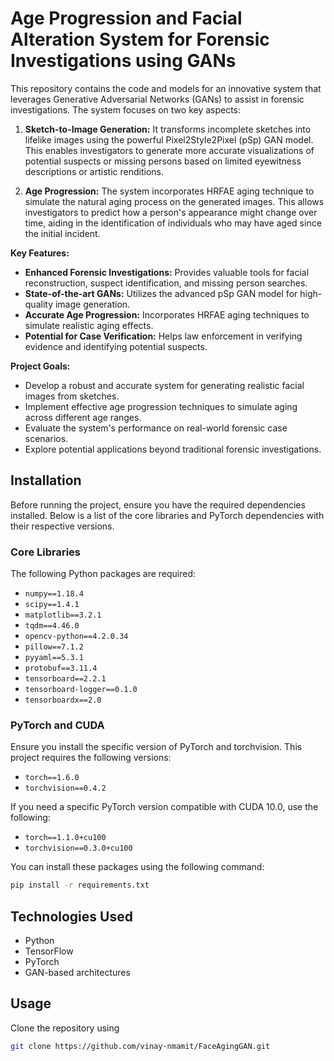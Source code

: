 # Age Progression and Facial Alteration System for Forensic Investigations using GANs

This repository contains the code and models for an innovative system that leverages Generative Adversarial Networks (GANs) to assist in forensic investigations. The system focuses on two key aspects:

1. **Sketch-to-Image Generation:** It transforms incomplete sketches into lifelike images using the powerful Pixel2Style2Pixel (pSp) GAN model. This enables investigators to generate more accurate visualizations of potential suspects or missing persons based on limited eyewitness descriptions or artistic renditions.

2. **Age Progression:** The system incorporates HRFAE aging technique to simulate the natural aging process on the generated images. This allows investigators to predict how a person's appearance might change over time, aiding in the identification of individuals who may have aged since the initial incident.

**Key Features:**

* **Enhanced Forensic Investigations:** Provides valuable tools for facial reconstruction, suspect identification, and missing person searches.
* **State-of-the-art GANs:** Utilizes the advanced pSp GAN model for high-quality image generation.
* **Accurate Age Progression:** Incorporates HRFAE aging techniques to simulate realistic aging effects.
* **Potential for Case Verification:** Helps law enforcement in verifying evidence and identifying potential suspects.

**Project Goals:**

* Develop a robust and accurate system for generating realistic facial images from sketches.
* Implement effective age progression techniques to simulate aging across different age ranges.
* Evaluate the system's performance on real-world forensic case scenarios.
* Explore potential applications beyond traditional forensic investigations.

## Installation

Before running the project, ensure you have the required dependencies installed. Below is a list of the core libraries and PyTorch dependencies with their respective versions.

### Core Libraries
The following Python packages are required:
- `numpy==1.18.4`
- `scipy==1.4.1`
- `matplotlib==3.2.1`
- `tqdm==4.46.0`
- `opencv-python==4.2.0.34`
- `pillow==7.1.2`
- `pyyaml==5.3.1`
- `protobuf==3.11.4`
- `tensorboard==2.2.1`
- `tensorboard-logger==0.1.0`
- `tensorboardx==2.0`

### PyTorch and CUDA
Ensure you install the specific version of PyTorch and torchvision. This project requires the following versions:
- `torch==1.6.0`
- `torchvision==0.4.2`

If you need a specific PyTorch version compatible with CUDA 10.0, use the following:
- `torch==1.1.0+cu100`
- `torchvision==0.3.0+cu100`

You can install these packages using the following command:

```bash
pip install -r requirements.txt
```

## Technologies Used
- Python
- TensorFlow
- PyTorch
- GAN-based architectures

## Usage
Clone the repository using 
```bash
git clone https://github.com/vinay-nmamit/FaceAgingGAN.git
```
